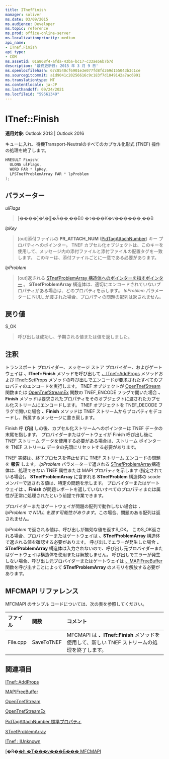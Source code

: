 ```yaml
---
title: ITnefFinish
manager: soliver
ms.date: 03/09/2015
ms.audience: Developer
ms.topic: reference
ms.prod: office-online-server
ms.localizationpriority: medium
api_name:
- ITnef.Finish
api_type:
- COM
ms.assetid: 01a868f4-afda-43ba-bc17-c33ae56b7b7d
description: '最終更新日: 2015 年 3 月 9 日'
ms.openlocfilehash: 67c8540cf6901e3e077fd8fd269d155043b3c1ce
ms.sourcegitcommit: a1d9041c20256616c9c183f7d1049142a7ac6991
ms.translationtype: MT
ms.contentlocale: ja-JP
ms.lasthandoff: 09/24/2021
ms.locfileid: "59561349"
---
```

# <a name="itneffinish"></a>ITnef::Finish

  
  
**適用対象**: Outlook 2013 | Outlook 2016 
  
キューに入れ、待機Transport-Neutralのすべてのカプセル化形式 (TNEF) 操作の処理を終了します。 
  
```cpp
HRESULT Finish(
  ULONG ulFlags,
  WORD FAR * lpKey,
  LPSTnefProblemArray FAR * lpProblem
);
```

## <a name="parameters"></a>パラメーター

 _ulFlags_
  
> [����]�\�񂳂�Ă��܂��B0 �ɂ���K�v������܂��B
    
 _lpKey_
  
> [out]添付ファイルの **PR_ATTACH_NUM** ([PidTagAttachNumber](pidtagattachnumber-canonical-property.md)) キー プロパティへのポインター。 TNEF カプセル化オブジェクトは、このキーを使用して、メッセージ内の添付ファイルと添付ファイルの配置タグを一致します。 このキーは、添付ファイルごとに一意である必要があります。
    
 _lpProblem_
  
> [out]返される [STnefProblemArray 構造体へのポインターを指すポインター](stnefproblemarray.md) 。 **STnefProblemArray** 構造体は、適切にエンコードされていないプロパティがある場合は、どのプロパティを示します。 _lpProblem_ パラメーターに NULL が渡された場合、プロパティの問題の配列は返されません。 
    
## <a name="return-value"></a>戻り値

S_OK 
  
> 呼び出しは成功し、予期される値または値を返しました。
    
## <a name="remarks"></a>注釈

トランスポート プロバイダー、メッセージ ストア プロバイダー、およびゲートウェイは **、ITnef::Finish** メソッドを呼び出して [、ITnef::AddProps](itnef-addprops.md) メソッドおよび [ITnef::SetProps](itnef-setprops.md) メソッドの呼び出しでエンコードが要求されたすべてのプロパティのエンコードを実行します。 TNEF オブジェクトが [OpenTnefStream](opentnefstream.md) 関数または [OpenTnefStreamEx](opentnefstreamex.md) 関数の TNEF_ENCODE フラグで開いた場合 **、Finish** メソッドは要求されたプロパティをそのオブジェクトに渡されたカプセル化ストリームにエンコードします。 TNEF オブジェクトを TNEF_DECODE フラグで開いた場合 **、Finish** メソッドは TNEF ストリームからプロパティをデコードし、所属するメッセージに書き戻します。 
  
Finish 呼 **び出** しの後、カプセル化ストリームへのポインターは TNEF データの末尾を指します。 プロバイダーまたはゲートウェイが Finish 呼び出し後に TNEF ストリーム データを使用する必要がある場合は、ストリーム ポインターを TNEF ストリーム データの先頭にリセットする必要があります。  
  
TNEF 実装は、終了プロセスを停止せずに TNEF ストリーム エンコードの問題を **報告** します。 _lpProblem_ パラメーターで返される [STnefProblemArray](stnefproblemarray.md)構造体は、処理できない TNEF 属性または MAPI プロパティを示します (指定されている場合)。 **STnefProblemArray** に含まれる **STnefProblem** 構造体の scode メンバーで返される値は、特定の問題を示します。  プロバイダーまたはゲートウェイは **、Finish** が問題レポートを返していないすべてのプロパティまたは属性が正常に処理されたという前提で作業できます。 
  
プロバイダーまたはゲートウェイが問題の配列で動作しない場合は  _、lpProblem で NULL を渡す可能性があります_。この場合、問題のある配列は返されません。 
  
_lpProblem_ で返される値は、呼び出しが無効な値を返すS_OK。 このS_OK返される場合、プロバイダーまたはゲートウェイは **、STnefProblemArray** 構造体で返される値を確認する必要があります。 呼び出しでエラーが発生した場合 **、STnefProblemArray** 構造体は入力されないので、呼び出し元プロバイダーまたはゲートウェイは構造体を使用または解放しません。 呼び出しでエラーが発生しない場合、呼び出し元プロバイダーまたはゲートウェイは [、MAPIFreeBuffer](mapifreebuffer.md)関数を呼び出すことによって **STnefProblemArray** のメモリを解放する必要があります。 
  
## <a name="mfcmapi-reference"></a>MFCMAPI リファレンス

MFCMAPI のサンプル コードについては、次の表を参照してください。
  
|**ファイル**|**関数**|**コメント**|
|:-----|:-----|:-----|
|File.cpp  <br/> |SaveToTNEF  <br/> |MFCMAPI は **、ITnef::Finish** メソッドを使用して、新しい TNEF ストリームの処理を終了します。  <br/> |
   
## <a name="see-also"></a>関連項目



[ITnef::AddProps](itnef-addprops.md)
  
[MAPIFreeBuffer](mapifreebuffer.md)
  
[OpenTnefStream](opentnefstream.md)
  
[OpenTnefStreamEx](opentnefstreamex.md)
  
[PidTagAttachNumber 標準プロパティ](pidtagattachnumber-canonical-property.md)
  
[STnefProblemArray](stnefproblemarray.md)
  
[ITnef : IUnknown](itnefiunknown.md)


[�R�[�h �T���v���Ƃ��� MFCMAPI](mfcmapi-as-a-code-sample.md)

